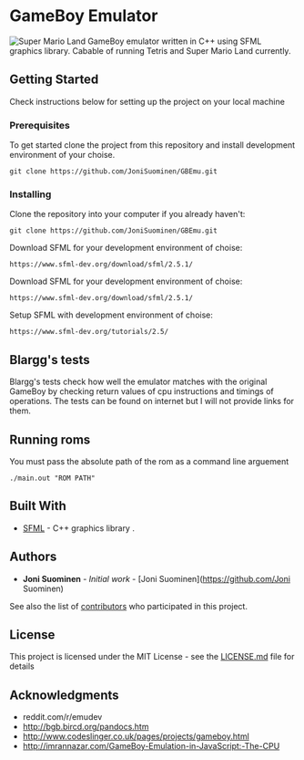 # GameBoy Emulator
![Super Mario Land](https://i.imgur.com/XoIT385.gif)
GameBoy emulator written in C++ using SFML graphics library.
Cabable of running Tetris and Super Mario Land currently.

## Getting Started

Check instructions below for setting up the project on your local machine

### Prerequisites

To get started clone the project from this repository and install
development environment of your choise.

```
git clone https://github.com/JoniSuominen/GBEmu.git
```

### Installing

Clone the repository into your computer if you already haven't: 

```
git clone https://github.com/JoniSuominen/GBEmu.git
```

Download SFML for your development environment of choise: 
```
https://www.sfml-dev.org/download/sfml/2.5.1/
```

Download SFML for your development environment of choise: 
```
https://www.sfml-dev.org/download/sfml/2.5.1/
```

Setup SFML with development environment of choise: 
```
https://www.sfml-dev.org/tutorials/2.5/
```

## Blargg's tests

Blargg's tests check how well the emulator matches
with the original GameBoy by checking return values of
cpu instructions and timings of operations.
The tests can be found on internet but I will not provide
links for them.

## Running roms
You must pass the absolute path of the rom as a command line arguement
```
./main.out "ROM PATH"
```


## Built With

* [SFML](https://www.sfml-dev.org/learn.php) - C++ graphics library
. 

## Authors

* **Joni Suominen** - *Initial work* - [Joni Suominen](https://github.com/Joni Suominen)

See also the list of [contributors](https://github.com/your/project/contributors) who participated in this project.

## License

This project is licensed under the MIT License - see the [LICENSE.md](LICENSE.md) file for details

## Acknowledgments

* reddit.com/r/emudev
* http://bgb.bircd.org/pandocs.htm
* http://www.codeslinger.co.uk/pages/projects/gameboy.html
* http://imrannazar.com/GameBoy-Emulation-in-JavaScript:-The-CPU
